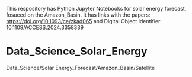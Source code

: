 This respository has Python Jupyter Notebooks for solar energy forecast, fosuced on the Amazon_Basin.
It has links with the papers: 
https://doi.org/10.1093/ce/zkad065 and Digital Object Identifier 10.1109/ACCESS.2024.3358339

# Data_Science_Solar_Energy
Data_Science/Solar Energy_Forecast/Amazon_Basin/Satellite
